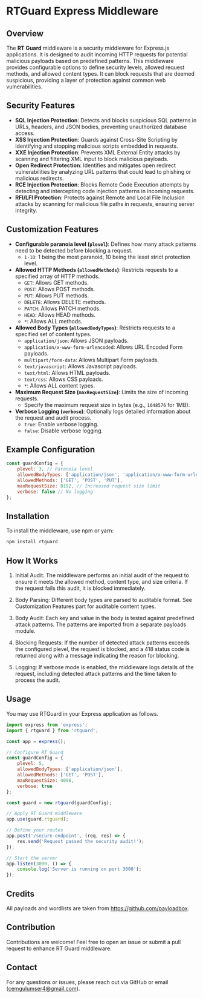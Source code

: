 # RTGuard Express Middleware

## Overview

The **RT Guard** middleware is a security middleware for Express.js applications. It is designed to audit incoming HTTP requests for potential malicious payloads based on predefined patterns. This middleware provides configurable options to define security levels, allowed request methods, and allowed content types. It can block requests that are deemed suspicious, providing a layer of protection against common web vulnerabilities.

## Security Features

- **SQL Injection Protection**: Detects and blocks suspicious SQL patterns in URLs, headers, and JSON bodies, preventing unauthorized database access.
- **XSS Injection Protection**: Guards against Cross-Site Scripting by identifying and stopping malicious scripts embedded in requests.
- **XXE Injection Protection**: Prevents XML External Entity attacks by scanning and filtering XML input to block malicious payloads.
- **Open Redirect Protection**: Identifies and mitigates open redirect vulnerabilities by analyzing URL patterns that could lead to phishing or malicious redirects.
- **RCE Injection Protection**: Blocks Remote Code Execution attempts by detecting and intercepting code injection patterns in incoming requests.
- **RFI/LFI Protection**: Protects against Remote and Local File Inclusion attacks by scanning for malicious file paths in requests, ensuring server integrity.

## Customization Features

- **Configurable paranoia level (`plevel`)**: Defines how many attack patterns need to be detected before blocking a request.
  - `1-10`: 1 being the most paranoid, 10 being the least strict protection level. 
- **Allowed HTTP Methods (`allowedMethods`)**: Restricts requests to a specified array of HTTP methods.
    - `GET`: Allows GET methods.
    - `POST`: Allows POST methods.
    - `PUT`: Allows PUT methods.
    - `DELETE`: Allows DELETE methods.
    - `PATCH`: Allows PATCH methods.
    - `HEAD`: Allows HEAD methods.
    - `*`: Allows ALL methods.
- **Allowed Body Types (`allowedBodyTypes`)**: Restricts requests to a specified set of content types.
    - `application/json`: Allows JSON payloads.
    - `application/x-www-form-urlencoded`: Allows URL Encoded Form payloads.
    - `multipart/form-data`: Allows Multipart Form payloads.
    - `text/javascript`: Allows Javascript payloads.
    - `text/html`: Allows HTML payloads.
    - `text/css`: Allows CSS payloads.
    - `*`: Allows ALL content types.
- **Maximum Request Size (`maxRequestSize`)**: Limits the size of incoming requests.
    - Specify the maximum request size in bytes (e.g., `1048576` for 1MB).
- **Verbose Logging (`verbose`)**: Optionally logs detailed information about the request and audit process.
    - `true`: Enable verbose logging.
    - `false`: Disable verbose logging.

## Example Configuration
```javascript
const guardConfig = {
    plevel: 3, // Paranoia level
    allowedBodyTypes: ['application/json', 'application/x-www-form-urlencoded'],
    allowedMethods: ['GET', 'POST', 'PUT'],
    maxRequestSize: 8192, // Increased request size limit
    verbose: false // No logging
};
```

## Installation

To install the middleware, use npm or yarn:

```bash
npm install rtguard
```

## How It Works
1. Initial Audit: The middleware performs an initial audit of the request to ensure it meets the allowed method, content type, and size criteria. If the request fails this audit, it is blocked immediately.

2. Body Parsing: Different body types are parsed to auditable format. See Customization Features part for auditable content types.

3. Body Audit: Each key and value in the body is tested against predefined attack patterns. The patterns are imported from a separate payloads module. 

4. Blocking Requests: If the number of detected attack patterns exceeds the configured plevel, the request is blocked, and a 418 status code is returned along with a message indicating the reason for blocking.

5. Logging: If verbose mode is enabled, the middleware logs details of the request, including detected attack patterns and the time taken to process the audit.

## Usage
You may use RTGuard in your Express application as follows.
```javascript
import express from 'express';
import { rtguard } from 'rtguard';

const app = express();

// Configure RT Guard
const guardConfig = {
    plevel: 5,
    allowedBodyTypes: ['application/json'],
    allowedMethods: ['GET', 'POST'],
    maxRequestSize: 4096,
    verbose: true
};

const guard = new rtguard(guardConfig);

// Apply RT Guard middleware
app.use(guard.rtguard);

// Define your routes
app.post('/secure-endpoint', (req, res) => {
    res.send('Request passed the security audit!');
});

// Start the server
app.listen(3000, () => {
    console.log('Server is running on port 3000');
});
```

## Credits
All payloads and wordlists are taken from https://github.com/payloadbox.

## Contribution

Contributions are welcome! Feel free to open an issue or submit a pull request to enhance RT Guard middleware.

## Contact

For any questions or issues, please reach out via GitHub or email (cemgulumser4@gmail.com).